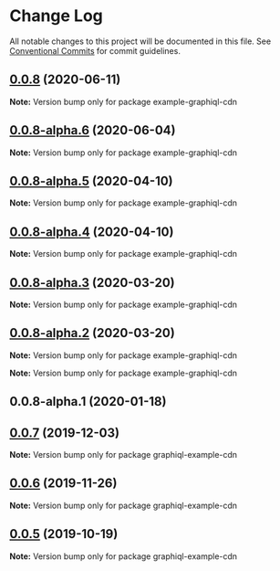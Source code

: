# Change Log

All notable changes to this project will be documented in this file. See [Conventional Commits](https://conventionalcommits.org) for commit guidelines.

## [0.0.8](https://github.com/graphql/graphiql/compare/example-graphiql-cdn@0.0.8-alpha.6...example-graphiql-cdn@0.0.8) (2020-06-11)

**Note:** Version bump only for package example-graphiql-cdn

## [0.0.8-alpha.6](https://github.com/graphql/graphiql/compare/example-graphiql-cdn@0.0.8-alpha.5...example-graphiql-cdn@0.0.8-alpha.6) (2020-06-04)

**Note:** Version bump only for package example-graphiql-cdn

## [0.0.8-alpha.5](https://github.com/graphql/graphiql/compare/example-graphiql-cdn@0.0.8-alpha.4...example-graphiql-cdn@0.0.8-alpha.5) (2020-04-10)

**Note:** Version bump only for package example-graphiql-cdn

## [0.0.8-alpha.4](https://github.com/graphql/graphiql/compare/example-graphiql-cdn@0.0.8-alpha.3...example-graphiql-cdn@0.0.8-alpha.4) (2020-04-10)

**Note:** Version bump only for package example-graphiql-cdn

## [0.0.8-alpha.3](https://github.com/graphql/graphiql/compare/example-graphiql-cdn@0.0.8-alpha.2...example-graphiql-cdn@0.0.8-alpha.3) (2020-03-20)

**Note:** Version bump only for package example-graphiql-cdn

## [0.0.8-alpha.2](https://github.com/graphql/graphiql/compare/example-graphiql-cdn@0.0.8-alpha.0...example-graphiql-cdn@0.0.8-alpha.2) (2020-03-20)

**Note:** Version bump only for package example-graphiql-cdn

**Note:** Version bump only for package example-graphiql-cdn

## 0.0.8-alpha.1 (2020-01-18)

## [0.0.7](https://github.com/graphql/graphiql/compare/graphiql-example-cdn@0.0.6...graphiql-example-cdn@0.0.7) (2019-12-03)

**Note:** Version bump only for package graphiql-example-cdn

## [0.0.6](https://github.com/graphql/graphiql/compare/graphiql-example-cdn@0.0.5...graphiql-example-cdn@0.0.6) (2019-11-26)

**Note:** Version bump only for package graphiql-example-cdn

## [0.0.5](https://github.com/graphql/graphiql/compare/graphiql-example-cdn@0.0.4...graphiql-example-cdn@0.0.5) (2019-10-19)

**Note:** Version bump only for package graphiql-example-cdn
